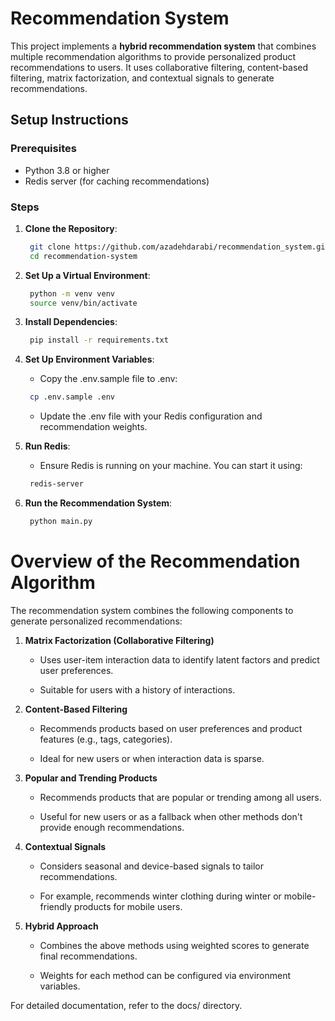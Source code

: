 # Recommendation System

This project implements a **hybrid recommendation system** that combines multiple recommendation algorithms to provide personalized product recommendations to users. It uses collaborative filtering, content-based filtering, matrix factorization, and contextual signals to generate recommendations.

## Setup Instructions

### Prerequisites

- Python 3.8 or higher
- Redis server (for caching recommendations)

### Steps

1. **Clone the Repository**:
    ```bash
     git clone https://github.com/azadehdarabi/recommendation_system.git
     cd recommendation-system
   ```
   
2. **Set Up a Virtual Environment**:
    ```bash
     python -m venv venv
     source venv/bin/activate 
    ```
   
3. **Install Dependencies**:
    ```bash
     pip install -r requirements.txt
    ```
   
4. **Set Up Environment Variables**:
    - Copy the .env.sample file to .env:
    ```bash
     cp .env.sample .env
    ```
    - Update the .env file with your Redis configuration and recommendation weights.

5. **Run Redis**:
    - Ensure Redis is running on your machine. You can start it using:
    ```bash
     redis-server
    ```

6. **Run the Recommendation System**:
    ```bash
     python main.py
    ```
   

# Overview of the Recommendation Algorithm

The recommendation system combines the following components to generate personalized recommendations:

1. **Matrix Factorization (Collaborative Filtering)**
   - Uses user-item interaction data to identify latent factors and predict user preferences.

   - Suitable for users with a history of interactions.

2. **Content-Based Filtering**

   - Recommends products based on user preferences and product features (e.g., tags, categories).

   - Ideal for new users or when interaction data is sparse.

3. **Popular and Trending Products**

   - Recommends products that are popular or trending among all users.

   - Useful for new users or as a fallback when other methods don't provide enough recommendations.

4. **Contextual Signals**

   - Considers seasonal and device-based signals to tailor recommendations.

   - For example, recommends winter clothing during winter or mobile-friendly products for mobile users.

5. **Hybrid Approach**

   - Combines the above methods using weighted scores to generate final recommendations.

   - Weights for each method can be configured via environment variables.

For detailed documentation, refer to the docs/ directory.